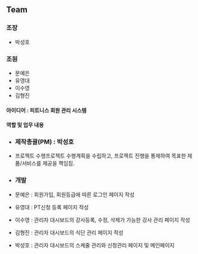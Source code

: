 ## Team
### 조장
+ 박성호

### 조원
+ 문예은
+ 유영대
+ 이수영
+ 김형진

#### 아이디어 : 피트니스 회원 관리 시스템
#### 역할 및 업무 내용
+ ### 제작총괄(PM) : 박성호
 + 프로젝트 수행프로젝트 수행계획을 수립하고, 프로젝트 진행을 통제하여 목표한 제품/서비스를 제공을 책임짐.

+ ### 개발
 + 문예은 : 회원가입, 회원등급에 따른 로그인 페이지 작성
 + 유영대 : PT신청 등록 페이지 작성
 + 이수영 : 관리자 대시보드의 강사등록, 수정, 삭제가 가능한 강사 관리 페이지 작성
 + 김형진 : 관리자 대시보드의 식단 관리 페이지 작성
 + 박성호 : 관리자 대시보드의 스케줄 관리와 신청관리 페이지 및 메인페이지 
